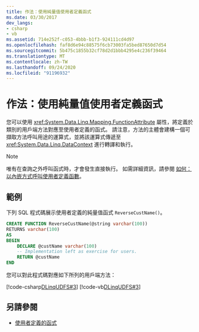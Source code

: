 ```yaml
---
title: 作法：使用純量值使用者定義函式
ms.date: 03/30/2017
dev_langs:
- csharp
- vb
ms.assetid: 714e252f-c053-4bbb-b1f3-924111cd4d97
ms.openlocfilehash: faf8d6e94c88575f6cb73003fa5bed87650d7d54
ms.sourcegitcommit: 5b475c1855b32cf78d2d1bbb4295e4c236f39464
ms.translationtype: MT
ms.contentlocale: zh-TW
ms.lasthandoff: 09/24/2020
ms.locfileid: "91196932"
---
```

# <a name="how-to-use-scalar-valued-user-defined-functions"></a>作法：使用純量值使用者定義函式

您可以使用 <xref:System.Data.Linq.Mapping.FunctionAttribute> 屬性，將定義於類別的用戶端方法對應至使用者定義的函式。 請注意，方法的主體會建構一個可擷取方法呼叫用途的運算式，並將該運算式傳遞至 <xref:System.Data.Linq.DataContext> 進行轉譯和執行。  
  
> [!NOTE]
> 唯有在查詢之外呼叫函式時，才會發生直接執行。 如需詳細資訊，請參閱 [如何：以內嵌方式呼叫使用者定義函數](how-to-call-user-defined-functions-inline.md)。  
  
## <a name="example"></a>範例  

 下列 SQL 程式碼展示使用者定義的純量值函式 `ReverseCustName()`。  
  
```sql  
CREATE FUNCTION ReverseCustName(@string varchar(100))  
RETURNS varchar(100)  
AS  
BEGIN  
    DECLARE @custName varchar(100)  
    -- Implementation left as exercise for users.  
    RETURN @custName  
END  
```  
  
 您可以對此程式碼對應如下所列的用戶端方法：  
  
 [!code-csharp[DLinqUDFS#3](../../../../../../samples/snippets/csharp/VS_Snippets_Data/DLinqUDFS/cs/northwind-tfunc.cs#3)]
 [!code-vb[DLinqUDFS#3](../../../../../../samples/snippets/visualbasic/VS_Snippets_Data/DLinqUDFS/vb/northwind-tfunc.vb#3)]  
  
## <a name="see-also"></a>另請參閱

- [使用者定義的函式](user-defined-functions.md)
